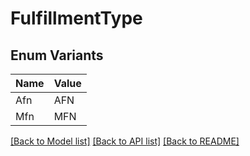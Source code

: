 # FulfillmentType

## Enum Variants

| Name | Value |
|---- | -----|
| Afn | AFN |
| Mfn | MFN |


[[Back to Model list]](../README.md#documentation-for-models) [[Back to API list]](../README.md#documentation-for-api-endpoints) [[Back to README]](../README.md)


